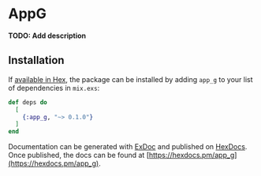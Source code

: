 # AppG

**TODO: Add description**

## Installation

If [available in Hex](https://hex.pm/docs/publish), the package can be installed
by adding `app_g` to your list of dependencies in `mix.exs`:

```elixir
def deps do
  [
    {:app_g, "~> 0.1.0"}
  ]
end
```

Documentation can be generated with [ExDoc](https://github.com/elixir-lang/ex_doc)
and published on [HexDocs](https://hexdocs.pm). Once published, the docs can
be found at [https://hexdocs.pm/app_g](https://hexdocs.pm/app_g).

